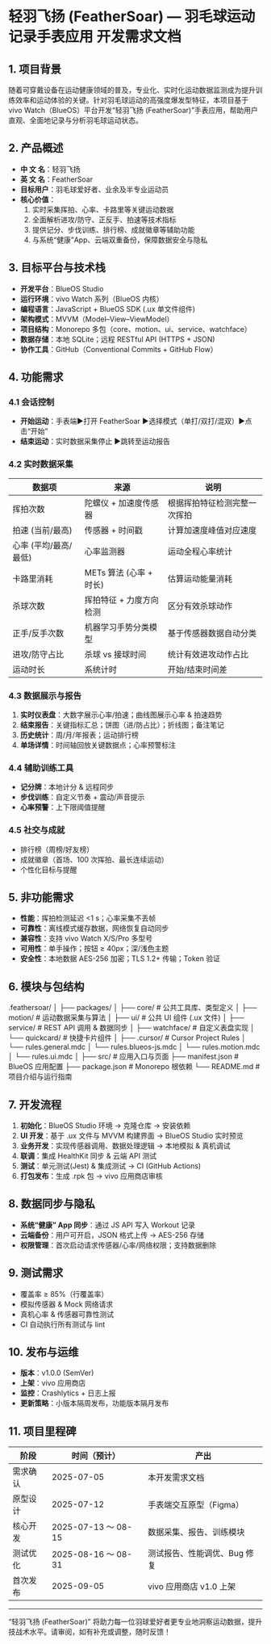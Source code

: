 # 轻羽飞扬 (FeatherSoar) — 羽毛球运动记录手表应用 开发需求文档

## 1. 项目背景  

随着可穿戴设备在运动健康领域的普及，专业化、实时化运动数据监测成为提升训练效率和运动体验的关键。针对羽毛球运动的高强度爆发型特征，本项目基于 vivo Watch（BlueOS）平台开发“轻羽飞扬 (FeatherSoar)”手表应用，帮助用户直观、全面地记录与分析羽毛球运动状态。



## 2. 产品概述

- **中 文 名**：轻羽飞扬  
- **英 文 名**：FeatherSoar  
- **目标用户**：羽毛球爱好者、业余及半专业运动员  
- **核心价值**：  
  1. 实时采集挥拍、心率、卡路里等关键运动数据  
  2. 全面解析进攻/防守、正反手、拍速等技术指标  
  3. 提供记分、步伐训练、排行榜、成就徽章等辅助功能  
  4. 与系统“健康”App、云端双重备份，保障数据安全与隐私  

## 3. 目标平台与技术栈  

- **开发平台**：BlueOS Studio  
- **运行环境**：vivo Watch 系列（BlueOS 内核）  
- **编程语言**：JavaScript + BlueOS SDK (.ux 单文件组件)  
- **架构模式**：MVVM（Model–View–ViewModel）  
- **项目结构**：Monorepo 多包（core、motion、ui、service、watchface）  
- **数据存储**：本地 SQLite；远程 RESTful API (HTTPS + JSON)  
- **协作工具**：GitHub（Conventional Commits + GitHub Flow）  

## 4. 功能需求

### 4.1 会话控制  

- **开始运动**：手表端▶打开 FeatherSoar ▶选择模式（单打/双打/混双）▶点击“开始”  
- **结束运动**：实时数据采集停止 ▶跳转至运动报告  

### 4.2 实时数据采集  

| 数据项                | 来源                    | 说明                         |
| --------------------- | ----------------------- | ---------------------------- |
| 挥拍次数              | 陀螺仪 + 加速度传感器   | 根据挥拍特征检测完整一次挥拍 |
| 拍速 (当前/最⾼)      | 传感器 + 时间戳         | 计算加速度峰值对应速度       |
| 心率 (平均/最⾼/最低) | 心率监测器              | 运动全程心率统计             |
| 卡路里消耗            | METs 算法 (心率 + 时长) | 估算运动能量消耗             |
| 杀球次数              | 挥拍特征 + 力度方向检测 | 区分有效杀球动作             |
| 正手/反手次数         | 机器学习手势分类模型    | 基于传感器数据自动分类       |
| 进攻/防守占比         | 杀球 vs 接球时间        | 统计有效进攻动作占比         |
| 运动时长              | 系统计时                | 开始/结束时间差              |

### 4.3 数据展示与报告  

1. **实时仪表盘**：大数字展示心率/拍速；曲线图展示心率 & 拍速趋势  
2. **结束报告**：关键指标汇总；饼图（进/防占比）；折线图；备注笔记  
3. **历史统计**：周/月/年报表；运动排行榜  
4. **单场详情**：时间轴回放关键数据点；心率预警标注  

### 4.4 辅助训练工具  

- **记分牌**：本地计分 & 远程同步  
- **步伐训练**：自定义节奏 + 震动/声音提示  
- **心率预警**：上下限阈值提醒  

### 4.5 社交与成就  

- 排行榜（周榜/好友榜）  
- 成就徽章（首场、100 次挥拍、最长连续运动）  
- 个性化目标与提醒  

## 5. 非功能需求  

- **性能**：挥拍检测延迟 <1 s；心率采集不丢帧  
- **可靠性**：离线模式缓存数据，网络恢复自动同步  
- **兼容性**：支持 vivo Watch X/S/Pro 多型号  
- **可用性**：单手操作；按钮 ≥ 40px；深/浅色主题  
- **安全性**：本地数据 AES-256 加密；TLS 1.2+ 传输；Token 验证  

## 6. 模块与包结构  

.feathersoar/
 │
 ├── packages/
 │   ├── core/            # 公共工具库、类型定义
 │   ├── motion/          # 运动数据采集与算法
 │   ├── ui/              # 公共 UI 组件 (.ux 文件)
 │   ├── service/         # REST API 调用 & 数据同步
 │   ├── watchface/       # 自定义表盘实现
 │   └── quickcard/       # 快捷卡片组件
 │
 ├── .cursor/             # Cursor Project Rules
 │   └── rules.general.mdc
 │   └── rules.blueos-js.mdc
 │   └── rules.motion.mdc
 │   └── rules.ui.mdc
 │
 ├── src/                 # 应用入口与页面
 ├── manifest.json        # BlueOS 应用配置
 ├── package.json         # Monorepo 根依赖
 └── README.md            # 项目介绍与运行指南

## 7. 开发流程  

1. **初始化**：BlueOS Studio 环境 → 克隆仓库 → 安装依赖  
2. **UI 开发**：基于 .ux 文件与 MVVM 构建界面 → BlueOS Studio 实时预览  
3. **业务开发**：实现传感器调用、数据处理逻辑 → 本地模拟 & 真机调试  
4. **联调**：集成 HealthKit 同步 & 云端 API 测试  
5. **测试**：单元测试(Jest) & 集成测试 → CI (GitHub Actions)  
6. **打包发布**：生成 .rpk 包 → vivo 应用商店审核  

## 8. 数据同步与隐私  

- **系统“健康” App 同步**：通过 JS API 写入 Workout 记录  
- **云端备份**：用户可开启，JSON 格式上传 → AES-256 存储  
- **权限管理**：首次启动请求传感器/心率/网络权限；支持数据删除  

## 9. 测试需求  

- 覆盖率 ≥ 85%（行覆盖率）  
- 模拟传感器 & Mock 网络请求  
- 真机心率 & 传感器可靠性测试  
- CI 自动执行所有测试与 lint  

## 10. 发布与运维  

- **版本**：v1.0.0 (SemVer)  
- **上架**：vivo 应用商店  
- **监控**：Crashlytics + 日志上报  
- **更新策略**：小版本隔周发布，功能版本隔月发布  

## 11. 项目里程碑  

| 阶段     | 时间（预计）        | 产出                         |
| -------- | ------------------- | ---------------------------- |
| 需求确认 | 2025-07-05          | 本开发需求文档               |
| 原型设计 | 2025-07-12          | 手表端交互原型（Figma）      |
| 核心开发 | 2025-07-13 ～ 08-15 | 数据采集、报告、训练模块     |
| 测试优化 | 2025-08-16 ～ 08-31 | 测试报告、性能调优、Bug 修复 |
| 首次发布 | 2025-09-05          | vivo 应用商店 v1.0 上架      |

---

“轻羽飞扬 (FeatherSoar)” 将助力每一位羽球爱好者更专业地洞察运动数据，提升技战术水平。请审阅，如有补充或调整，随时反馈！  